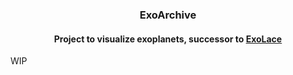 <h3 align="center">
  ExoArchive
</h3>
<h4 align="center">
  Project to visualize exoplanets, successor to
  <a href="https://github.com/amoraschi/ExoLace">
    ExoLace
  </a>
</h4>

WIP
